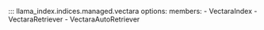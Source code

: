 ::: llama_index.indices.managed.vectara
    options:
      members:
        - VectaraIndex
        - VectaraRetriever
        - VectaraAutoRetriever
